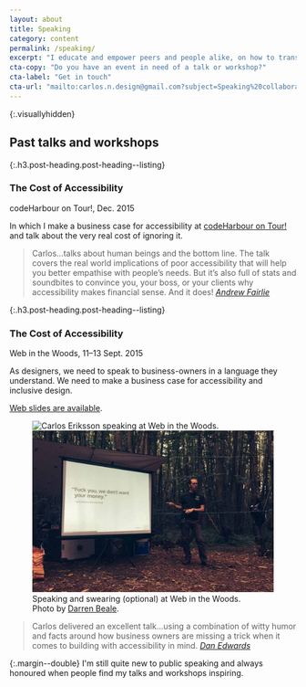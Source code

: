 ```yaml
---
layout: about
title: Speaking
category: content
permalink: /speaking/
excerpt: "I educate and empower peers and people alike, on how to transform their teams and organisations to make a better web for everyone."
cta-copy: "Do you have an event in need of a talk or workshop?"
cta-label: "Get in touch"
cta-url: "mailto:carlos.n.design@gmail.com?subject=Speaking%20collaboration"
---
```

{:.visuallyhidden}
## Past talks and workshops




{:.h3.post-heading.post-heading--listing}
### The Cost of Accessibility

<time datetime="2015-12-03 19:00:00 GMT" class="timestamp timestamp--listing">codeHarbour on Tour!, Dec. 2015</time>

In which I make a business case for accessibility at [codeHarbour on Tour!][codeharbour] and talk about the very real cost of ignoring it.

> Carlos...talks about human beings and the bottom line. The talk covers the real world implications of poor accessibility that will help you better empathise with people’s needs. But it’s also full of stats and soundbites to convince you, your boss, or your clients why accessibility makes financial sense. And it does! <cite>[Andrew Fairlie][andrew]</cite>



[codeharbour]: http://codeharbour.co.uk/
[andrew]: https://twitter.com/andiefairlie





{:.h3.post-heading.post-heading--listing}
### The Cost of Accessibility

<time datetime="2015-09-11/2015-09-13" class="timestamp timestamp--listing">Web in the Woods, 11&ndash;13 Sept. 2015</time>

As designers, we need to speak to business-owners in a language they understand. We need to make a business case for accessibility and inclusive design.

<a href="/greedforgood">Web slides are available</a>.

<figure>
  <img class="js-lazy-load" data-original="/assets/img/carlos-eriksson-speaking-at-web-in-the-woods-photo-by-darren-beale.jpg" alt="Carlos Eriksson speaking at Web in the Woods.">
  <noscript>
    <img src="/assets/img/carlos-eriksson-speaking-at-web-in-the-woods-photo-by-darren-beale.jpg" alt="Carlos Eriksson speaking at Web in the Woods.">
  </noscript>
  <figcaption>Speaking and swearing (optional) at Web in the Woods.<br>Photo by <a href="https://twitter.com/bealers">Darren Beale</a>.</figcaption>
</figure>

> Carlos delivered an excellent talk...using a combination of witty humor and facts around how business owners are missing a trick when it comes to building with accessibility in mind. <cite>[Dan Edwards][dan]</cite>



{:.margin--double}
I'm still quite new to public speaking and always honoured when people find my talks and workshops inspiring.

[codeharbour]: http://codeharbour.co.uk/
[webinthewoods]: http://webinthewoods.co.uk/
[slides]: http://carloseriksson.com/greedforgood
[dan]: https://twitter.com/de
